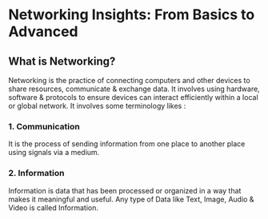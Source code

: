 # Networking Insights: From Basics to Advanced
## What is Networking?
Networking is the practice of connecting computers and other devices to share resources, communicate & exchange data. It involves using hardware, software & protocols to ensure devices can interact efficiently within a local or global network. It involves some terminology likes :
### 1. Communication 
It is the process of sending information from one place to another place using signals via a medium.
### 2. Information
Information is data that has been processed or organized in a way that makes it meaningful and useful. Any type of Data like Text, Image, Audio & Video is called Information.